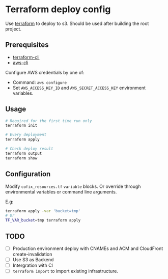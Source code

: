# Terraform deploy config

Use [terraform](https://www.terraform.io/) to deploy to s3. Should be used after building the root project.

## Prerequisites

- [terraform-cli](https://www.terraform.io/downloads.html)
- [aws-cli](https://docs.aws.amazon.com/cli/index.html)

Configure AWS credentials by one of:

- Command: `aws configure`
- Set `AWS_ACCESS_KEY_ID` and `AWS_SECRET_ACCESS_KEY` environment variables.

## Usage

```sh
# Required for the first time run only
terraform init

# Every deployment
terraform apply

# Check deploy result
terraform output
terraform show
```

## Configuration

Modify `cofix_resources.tf` `variable` blocks. Or override through environmental variables or command line arguments.

E.g:

```sh
terraform apply -var 'bucket=tmp'
# Or
TF_VAR_bucket=tmp terraform apply
```

## TODO

- [ ] Production environment deploy with CNAMEs and ACM and CloudFront create-invalidation
- [ ] Use S3 as Backend
- [ ] Intergration with CI
- [ ] `terraform import` to import existing infrastructure.
